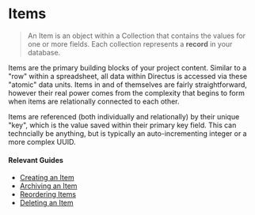 # Items

> An Item is an object within a Collection that contains the values for one or more fields. Each collection represents a **record** in your database.

Items are the primary building blocks of your project content. Similar to a "row" within a spreadsheet, all data within Directus is accessed via these "atomic" data units. Items in and of themselves are fairly straightforward, however their real power comes from the complexity that begins to form when items are relationally connected to each other.

Items are referenced (both individually and relationally) by their unique "key", which is the value saved within their primary key field. This can techncially be anything, but is typically an auto-incrementing integer or a more complex UUID.

#### Relevant Guides

- [Creating an Item](/guides/items/#creating-an-item)
- [Archiving an Item](/guides/items/#archiving-an-item)
- [Reordering Items](/guides/items/#reordering-items)
- [Deleting an Item](/guides/items/#deleting-an-item)
